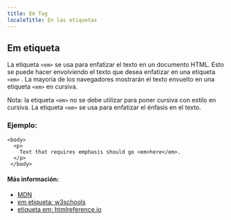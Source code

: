 ```yaml
---
title: Em Tag
localeTitle: En las etiquetas
---
```

## Em etiqueta

La etiqueta `<em>` se usa para enfatizar el texto en un documento HTML. Esto se puede hacer envolviendo el texto que desea enfatizar en una etiqueta `<em>` . La mayoría de los navegadores mostrarán el texto envuelto en una etiqueta `<em>` en cursiva.

Nota: la etiqueta `<em>` no se debe utilizar para poner cursiva con estilo en cursiva. La etiqueta `<em>` se usa para enfatizar el énfasis en el texto.

### Ejemplo:
```
<body> 
  <p> 
    Text that requires emphasis should go <em>here</em>. 
  </p> 
 </body> 
```

#### Más información:

*   [MDN](https://developer.mozilla.org/en-US/docs/Web/HTML/Element/em)
*   [em etiqueta: w3schools](https://www.w3schools.com/tags/tag_em.asp)
*   [etiqueta em: htmlreference.io](http://htmlreference.io/element/em/)